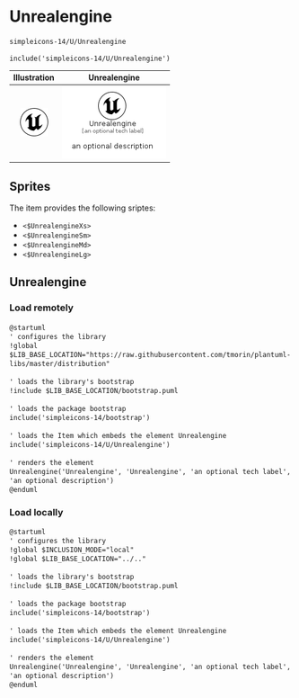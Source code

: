 # Unrealengine


```text
simpleicons-14/U/Unrealengine
```

```text
include('simpleicons-14/U/Unrealengine')
```



| Illustration | Unrealengine |
| :---: | :---: |
| ![illustration for Illustration](../../simpleicons-14/U/Unrealengine.png) | ![illustration for Unrealengine](../../simpleicons-14/U/Unrealengine.Local.png) |



## Sprites
The item provides the following sriptes:

- `<$UnrealengineXs>`
- `<$UnrealengineSm>`
- `<$UnrealengineMd>`
- `<$UnrealengineLg>`





## Unrealengine

### Load remotely
```plantuml
@startuml
' configures the library
!global $LIB_BASE_LOCATION="https://raw.githubusercontent.com/tmorin/plantuml-libs/master/distribution"

' loads the library's bootstrap
!include $LIB_BASE_LOCATION/bootstrap.puml

' loads the package bootstrap
include('simpleicons-14/bootstrap')

' loads the Item which embeds the element Unrealengine
include('simpleicons-14/U/Unrealengine')

' renders the element
Unrealengine('Unrealengine', 'Unrealengine', 'an optional tech label', 'an optional description')
@enduml
```

### Load locally
```plantuml
@startuml
' configures the library
!global $INCLUSION_MODE="local"
!global $LIB_BASE_LOCATION="../.."

' loads the library's bootstrap
!include $LIB_BASE_LOCATION/bootstrap.puml

' loads the package bootstrap
include('simpleicons-14/bootstrap')

' loads the Item which embeds the element Unrealengine
include('simpleicons-14/U/Unrealengine')

' renders the element
Unrealengine('Unrealengine', 'Unrealengine', 'an optional tech label', 'an optional description')
@enduml
```

